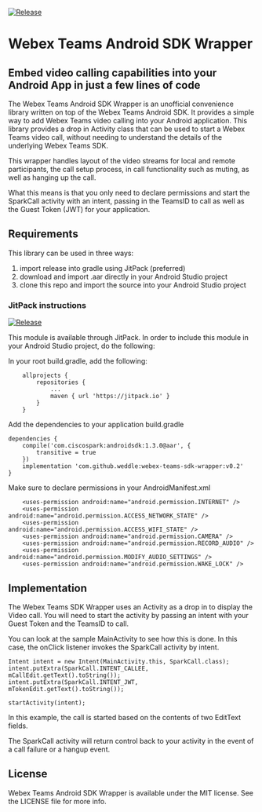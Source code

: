 [![Release](https://jitpack.io/v/weddle/webex-teams-sdk-wrapper.svg)](https://jitpack.io/#weddle/webex-teams-sdk-wrapper)
# Webex Teams Android SDK Wrapper

## Embed video calling capabilities into your Android App in just a few lines of code

The Webex Teams Android SDK Wrapper is an unofficial convenience library written on top of the Webex Teams Android SDK.  It provides a simple way to add Webex Teams video calling into your Android application.  This library provides a drop in Activity class that can be used to start a Webex Teams video call, without needing to understand the details of the underlying Webex Teams SDK.

This wrapper handles layout of the video streams for local and remote participants, the call setup process, in call functionality such as muting, as well as hanging up the call.

What this means is that you only need to declare permissions and start the SparkCall activity with an intent, passing in the TeamsID to call as well as the Guest Token (JWT) for your application.

## Requirements

This library can be used in three ways:

1. import release into gradle using JitPack (preferred)
2. download and import .aar directly in your Android Studio project
3. clone this repo and import the source into your Android Studio project

### JitPack instructions

[![Release](https://jitpack.io/v/weddle/webex-teams-sdk-wrapper.svg)](https://jitpack.io/#weddle/webex-teams-sdk-wrapper)

This module is available through JitPack.  In order to include this module in your Android Studio project, do the following:

In your root build.gradle, add the following:

```
	allprojects {
		repositories {
			...
			maven { url 'https://jitpack.io' }
		}
	}
```

Add the dependencies to your application build.gradle
```
dependencies {
    compile('com.ciscospark:androidsdk:1.3.0@aar', {
        transitive = true
    })
    implementation 'com.github.weddle:webex-teams-sdk-wrapper:v0.2'
}
```

Make sure to declare permissions in your AndroidManifest.xml
```
    <uses-permission android:name="android.permission.INTERNET" />
    <uses-permission android:name="android.permission.ACCESS_NETWORK_STATE" />
    <uses-permission android:name="android.permission.ACCESS_WIFI_STATE" />
    <uses-permission android:name="android.permission.CAMERA" />
    <uses-permission android:name="android.permission.RECORD_AUDIO" />
    <uses-permission android:name="android.permission.MODIFY_AUDIO_SETTINGS" />
    <uses-permission android:name="android.permission.WAKE_LOCK" />

```


## Implementation
The Webex Teams SDK Wrapper uses an Activity as a drop in to display the Video call.  You will need to start the activity by passing an intent with your Guest Token and the TeamsID to call.

You can look at the sample MainActivity to see how this is done.  In this case, the onClick listener invokes the SparkCall activity by intent.

```
Intent intent = new Intent(MainActivity.this, SparkCall.class);
intent.putExtra(SparkCall.INTENT_CALLEE, mCallEdit.getText().toString());
intent.putExtra(SparkCall.INTENT_JWT, mTokenEdit.getText().toString());

startActivity(intent);
```

In this example, the call is started based on the contents of two EditText fields.

The SparkCall activity will return control back to your activity in the event of a call failure or a hangup event.


## License
Webex Teams Android SDK Wrapper is available under the MIT license. See the LICENSE file for more info.

